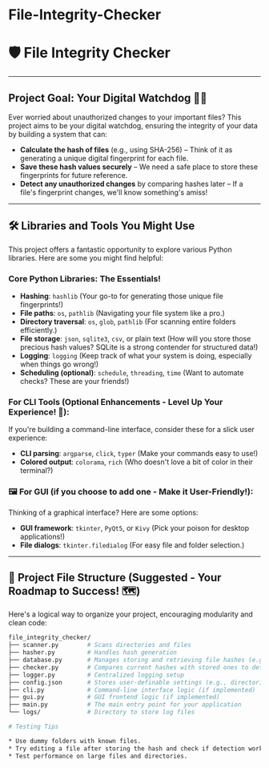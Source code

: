 # File-Integrity-Checker
# 🛡️ File Integrity Checker

---

## Project Goal: Your Digital Watchdog 🕵️‍♂️

Ever worried about unauthorized changes to your important files? This project aims to be your digital watchdog, ensuring the integrity of your data by building a system that can:

* **Calculate the hash of files** (e.g., using SHA-256) – Think of it as generating a unique digital fingerprint for each file.
* **Save these hash values securely** – We need a safe place to store these fingerprints for future reference.
* **Detect any unauthorized changes** by comparing hashes later – If a file's fingerprint changes, we'll know something's amiss!

---

## 🛠️ Libraries and Tools You Might Use

This project offers a fantastic opportunity to explore various Python libraries. Here are some you might find helpful:

### Core Python Libraries: The Essentials!

* **Hashing**: `hashlib` (Your go-to for generating those unique file fingerprints!)
* **File paths**: `os`, `pathlib` (Navigating your file system like a pro.)
* **Directory traversal**: `os`, `glob`, `pathlib` (For scanning entire folders efficiently.)
* **File storage**: `json`, `sqlite3`, `csv`, or plain text (How will you store those precious hash values? SQLite is a strong contender for structured data!)
* **Logging**: `logging` (Keep track of what your system is doing, especially when things go wrong!)
* **Scheduling (optional)**: `schedule`, `threading`, `time` (Want to automate checks? These are your friends!)

### For CLI Tools (Optional Enhancements - Level Up Your Experience! 🚀):

If you're building a command-line interface, consider these for a slick user experience:

* **CLI parsing**: `argparse`, `click`, `typer` (Make your commands easy to use!)
* **Colored output**: `colorama`, `rich` (Who doesn't love a bit of color in their terminal?)

### 🖼️ For GUI (if you choose to add one - Make it User-Friendly!):

Thinking of a graphical interface? Here are some options:

* **GUI framework**: `tkinter`, `PyQt5`, or `Kivy` (Pick your poison for desktop applications!)
* **File dialogs**: `tkinter.filedialog` (For easy file and folder selection.)

---

## 📂 Project File Structure (Suggested - Your Roadmap to Success! 🗺️)

Here's a logical way to organize your project, encouraging modularity and clean code:

```bash
file_integrity_checker/
├── scanner.py        # Scans directories and files
├── hasher.py         # Handles hash generation
├── database.py       # Manages storing and retrieving file hashes (e.g., SQLite operations)
├── checker.py        # Compares current hashes with stored ones to detect changes
├── logger.py         # Centralized logging setup
├── config.json       # Stores user-definable settings (e.g., directories to monitor, hash algorithm)
├── cli.py            # Command-line interface logic (if implemented)
├── gui.py            # GUI frontend logic (if implemented)
├── main.py           # The main entry point for your application
└── logs/             # Directory to store log files

# Testing Tips

* Use dummy folders with known files.
* Try editing a file after storing the hash and check if detection works.
* Test performance on large files and directories.

